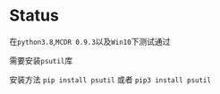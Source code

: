 # Status

在`python3.8`,`MCDR 0.9.3`以及`Win10`下测试通过

需要安装`psutil`库

安装方法 `pip install psutil` 或者 `pip3 install psutil`
